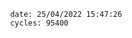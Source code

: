 

                date: 25/04/2022 15:47:26
                cycles: 95400

                         